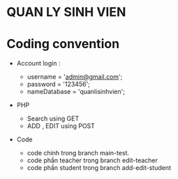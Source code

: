 # QUAN LY SINH VIEN
# Coding convention
+ Account login :
    - username = 'admin@gmail.com';
    - password = '123456';
    - nameDatabase = 'quanlisinhvien';
+ PHP
    - Search using GET
    - ADD , EDIT using POST

+ Code
    - code chính trong branch main-test.
    - code phần teacher trong branch edit-teacher
    - code phần student trong branch add-edit-student
    
